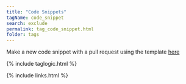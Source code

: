 ```yaml
---
title: "Code Snippets"
tagName: code_snippet
search: exclude
permalink: tag_code_snippet.html
folder: tags
---
```


Make a new code snippet with a pull request using the template [here](code_snippets_code_snippet_example.html)

{% include taglogic.html %}

{% include links.html %}
